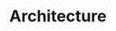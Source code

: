 ---
layout: category
title: Architecture
slug: architecture
description: A category for posts that describe architecture strategy.
---
